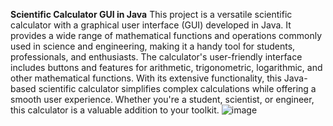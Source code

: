 **Scientific Calculator GUI in Java**
This project is a versatile scientific calculator with a graphical user interface (GUI) developed in Java.
It provides a wide range of mathematical functions and operations commonly used in science and engineering, making it a handy tool for students, professionals, and enthusiasts.
The calculator's user-friendly interface includes buttons and features for arithmetic, trigonometric, logarithmic, and other mathematical functions.
With its extensive functionality, this Java-based scientific calculator simplifies complex calculations while offering a smooth user experience. 
Whether you're a student, scientist, or engineer, this calculator is a valuable addition to your toolkit.
![image](https://github.com/Riteshh07/Scientific-Calculator-GUI-in-Java/assets/144606774/dc46b942-5619-4249-a19c-505e0f2a42c3)

